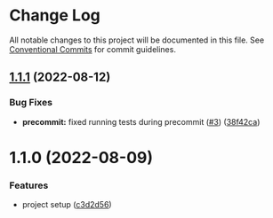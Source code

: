 # Change Log

All notable changes to this project will be documented in this file.
See [Conventional Commits](https://conventionalcommits.org) for commit guidelines.

## [1.1.1](https://github.com/Matii96/nodiator/compare/v1.1.0...v1.1.1) (2022-08-12)


### Bug Fixes

* **precommit:** fixed running tests during precommit ([#3](https://github.com/Matii96/nodiator/issues/3)) ([38f42ca](https://github.com/Matii96/nodiator/commit/38f42cac6b910393f57d42ec1a436027b1a02801))





# 1.1.0 (2022-08-09)


### Features

* project setup ([c3d2d56](https://github.com/Matii96/nodiator/commit/c3d2d56fd23fc795f4bda1d2818f53a94c73b860))
